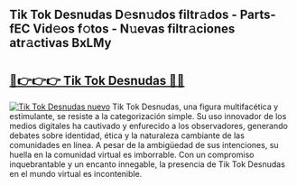 ## Tik Tok Desnudas D𝚎sn𝚞dos filtr𝚊dos - Parts-fEC Vid𝚎os f𝚘tos - N𝚞evas filtr𝚊ciones atr𝚊ctivas BxLMy

# <h2><a href="http://mb56es.tromn.icu/?c=Tik+Tok+Desnudas">🔗👉👉👉 Tik Tok Desnudas 🔗🔗</a></h2>

[![Tik Tok Desnudas nuevo](https://i.imgur.com/pEAQMta.gif)](http://mb56es.tromn.icu/?c=Tik+Tok+Desnudas)
Tik Tok Desnudas, una figura multifacética y estimulante, se resiste a la categorización simple. Su uso innovador de los medios digitales ha cautivado y enfurecido a los observadores, generando debates sobre identidad, ética y la naturaleza cambiante de las comunidades en línea. A pesar de la ambigüedad de sus intenciones, su huella en la comunidad virtual es imborrable. Con un compromiso inquebrantable y un encanto innegable, la presencia de Tik Tok Desnudas en el mundo virtual es incontenible.
